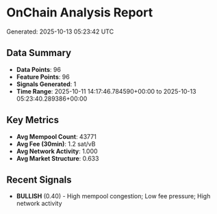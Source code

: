 # OnChain Analysis Report
Generated: 2025-10-13 05:23:42 UTC

## Data Summary
- **Data Points**: 96
- **Feature Points**: 96
- **Signals Generated**: 1
- **Time Range**: 2025-10-11 14:17:46.784590+00:00 to 2025-10-13 05:23:40.289386+00:00

## Key Metrics
- **Avg Mempool Count**: 43771
- **Avg Fee (30min)**: 1.2 sat/vB
- **Avg Network Activity**: 1.000
- **Avg Market Structure**: 0.633

## Recent Signals
- **BULLISH** (0.40) - High mempool congestion; Low fee pressure; High network activity
